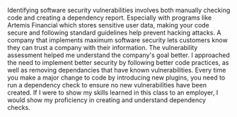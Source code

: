Identifying software security vulnerabilities involves both manually checking code and creating a dependency report.
Especially with programs like Artemis Financial which stores sensitive user data, making your code secure and following standard guidelines help prevent hacking attacks.
A company that implements maximum software security lets customers know they can trust a company with their information.
The vulnerability assessment helped me understand the company's goal better.
I approached the need to implement better security by following better code practices, as well as removing dependancies that have known vulnerabilities.
Every time you make a major change to code by introducing new plugins, you need to run a dependency check to ensure no new vulnerabilities have been created.
If I were to show my skills learned in this class to an employer, I would show my proficiency in creating and understand dependency checks.
